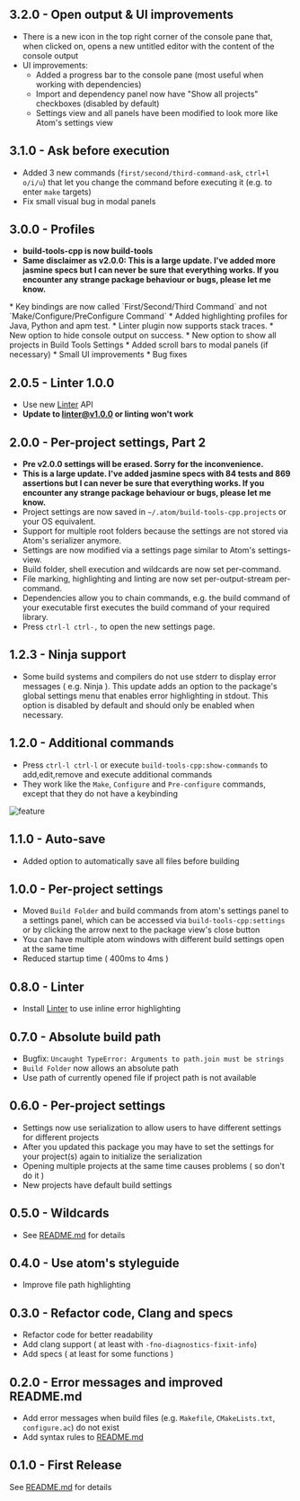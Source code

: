 ## 3.2.0 - Open output & UI improvements
* There is a new icon in the top right corner of the console pane that, when clicked on, opens a new untitled editor with the content of the console output
* UI improvements:
  * Added a progress bar to the console pane (most useful when working with dependencies)
  * Import and dependency panel now have "Show all projects" checkboxes (disabled by default)
  * Settings view and all panels have been modified to look more like Atom's settings view

## 3.1.0 - Ask before execution
* Added 3 new commands (`first/second/third-command-ask`, `ctrl+l o/i/u`) that let you change the command before executing it (e.g. to enter `make` targets)
* Fix small visual bug in modal panels

## 3.0.0 - Profiles
* <b> build-tools-cpp is now build-tools
* Same disclaimer as v2.0.0: This is a large update. I've added more jasmine specs but I can never be sure that everything works. If you encounter any strange package behaviour or bugs, please let me know.
</b>
* Key bindings are now called `First/Second/Third Command` and not `Make/Configure/PreConfigure Command`
* Added highlighting profiles for Java, Python and apm test.
* Linter plugin now supports stack traces.
* New option to hide console output on success.
* New option to show all projects in Build Tools Settings
* Added scroll bars to modal panels (if necessary)
* Small UI improvements
* Bug fixes

## 2.0.5 - Linter 1.0.0
* Use new [Linter](https://github.com/AtomLinter/Linter) API
* <b>Update to linter@v1.0.0 or linting won't work</b>

## 2.0.0 - Per-project settings, Part 2
* <b> Pre v2.0.0 settings will be erased. Sorry for the inconvenience.
* This is a large update. I've added jasmine specs with 84 tests and 869 assertions but I can never be sure that everything works. If you encounter any strange package behaviour or bugs, please let me know. </b>
* Project settings are now saved in `~/.atom/build-tools-cpp.projects` or your OS equivalent.
* Support for multiple root folders because the settings are not stored via Atom's serializer anymore.
* Settings are now modified via a settings page similar to Atom's settings-view.
* Build folder, shell execution and wildcards are now set per-command.
* File marking, highlighting and linting are now set per-output-stream per-command.
* Dependencies allow you to chain commands, e.g. the build command of your executable first executes the build command of your required library.
* Press `ctrl-l ctrl-,` to open the new settings page.

## 1.2.3 - Ninja support
* Some build systems and compilers do not use stderr to display error messages ( e.g. Ninja ). This update adds an option to the package's global settings menu that enables error highlighting in stdout. This option is disabled by default and should only be enabled when necessary.

## 1.2.0 - Additional commands
* Press `ctrl-l ctrl-l` or execute `build-tools-cpp:show-commands` to add,edit,remove and execute additional commands
* They work like the `Make`, `Configure` and `Pre-configure` commands, except that they do not have a keybinding

![feature](https://cloud.githubusercontent.com/assets/7817714/6352478/439f1004-bc43-11e4-9549-9f315cd7b2eb.png)

## 1.1.0 - Auto-save
* Added option to automatically save all files before building

## 1.0.0 - Per-project settings
* Moved `Build Folder` and build commands from atom's settings panel to a settings panel, which can be accessed via `build-tools-cpp:settings` or by clicking the arrow next to the package view's close button
* You can have multiple atom windows with different build settings open at the same time
* Reduced startup time ( 400ms to 4ms )

## 0.8.0 - Linter
* Install [Linter](https://atom.io/packages/linter) to use inline error highlighting

## 0.7.0 - Absolute build path
* Bugfix: `Uncaught TypeError: Arguments to path.join must be strings`
* `Build Folder` now allows an absolute path
* Use path of currently opened file if project path is not available

## 0.6.0 - Per-project settings
* Settings now use serialization to allow users to have different settings for different projects
* After you updated this package you may have to set the settings for your project(s) again to initialize the serialization
* Opening multiple projects at the same time causes problems ( so don't do it )
* New projects have default build settings

## 0.5.0 - Wildcards
* See [README.md](README.md) for details

## 0.4.0 - Use atom's styleguide
* Improve file path highlighting

## 0.3.0 - Refactor code, Clang and specs
* Refactor code for better readability
* Add clang support ( at least with `-fno-diagnostics-fixit-info`)
* Add specs ( at least for some functions )

## 0.2.0 - Error messages and improved README.md
* Add error messages when build files (e.g. `Makefile`, `CMakeLists.txt`, `configure.ac`) do not exist
* Add syntax rules to [README.md](README.md)

## 0.1.0 - First Release
See [README.md](README.md) for details
